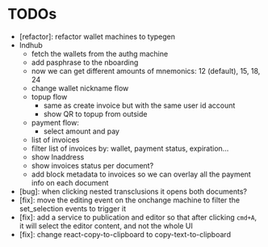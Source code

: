 # TODOs

- [refactor]: refactor wallet machines to typegen
- lndhub
  - fetch the wallets from the authg machine
  - add pasphrase to the nboarding
  - now we can get different amounts of mnemonics: 12 (default), 15, 18, 24
  - change wallet nickname flow
  - topup flow
    - same as create invoice but with the same user id account
    - show QR to topup from outside
  - payment flow:
    - select amount and pay
  - list of invoices
  - filter list of invoices by: wallet, payment status, expiration...
  - show lnaddress
  - show invoices status per document?
  - add block metadata to invoices so we can overlay all the payment info on
    each document
- [bug]: when clicking nested transclusions it opens both documents?
- [fix]: move the editing event on the onchange machine to filter the set_selection events to trigger it
- [fix]: add a service to publication and editor so that after clicking `cmd+A`, it will select the editor content, and not the whole UI
- [fix]: change react-copy-to-clipboard to copy-text-to-clipboard
